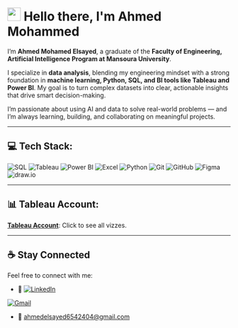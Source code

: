 # <img src="https://media.giphy.com/media/hvRJCLFzcasrR4ia7z/giphy.gif" width="30px"> Hello there, I'm Ahmed Mohammed

I’m **Ahmed Mohamed Elsayed**, a graduate of the **Faculty of Engineering, Artificial Intelligence Program at Mansoura University**.

I specialize in **data analysis**, blending my engineering mindset with a strong foundation in **machine learning, Python, SQL, and BI tools like Tableau and Power BI**. My goal is to turn complex datasets into clear, actionable insights that drive smart decision-making.

I’m passionate about using AI and data to solve real-world problems — and I’m always learning, building, and collaborating on meaningful projects.

---

## 💻 Tech Stack:

![SQL](https://img.shields.io/badge/SQL-%230074C1.svg?style=for-the-badge&logo=sqlite&logoColor=white)
![Tableau](https://img.shields.io/badge/Tableau-%23E97627.svg?style=for-the-badge&logo=Tableau&logoColor=white)
![Power BI](https://img.shields.io/badge/Power%20BI-F2C811?style=for-the-badge&logo=powerbi&logoColor=black)
![Excel](https://img.shields.io/badge/Microsoft%20Excel-%23217346.svg?style=for-the-badge&logo=microsoft-excel&logoColor=white)
![Python](https://img.shields.io/badge/Python-%233776AB.svg?style=for-the-badge&logo=python&logoColor=white)
![Git](https://img.shields.io/badge/Git-%23F05033.svg?style=for-the-badge&logo=git&logoColor=white)
![GitHub](https://img.shields.io/badge/GitHub-%23181717.svg?style=for-the-badge&logo=github&logoColor=white)
![Figma](https://img.shields.io/badge/Figma-%23F24E1E.svg?style=for-the-badge&logo=figma&logoColor=white)
![draw.io](https://img.shields.io/badge/Draw.io-%230078D4.svg?style=for-the-badge&logo=diagrams.net&logoColor=white)

---

##  📊 Tableau Account:

**[Tableau Account](https://public.tableau.com/app/profile/ahmed.mohamed2019)**: Click to see all vizzes. 

---

## ☕ Stay Connected

Feel free to connect with me:

- 💼 [![LinkedIn](https://img.shields.io/badge/LinkedIn-%230077B5.svg?style=for-the-badge&logo=linkedin&logoColor=white)](https://www.linkedin.com/in/ahmed-mohammed-112637344/)

[![Gmail](https://img.shields.io/badge/Gmail-D14836?style=for-the-badge&logo=gmail&logoColor=white)](mailto:ahmedelsayed6542404@gmail.com)
- 💌 ahmedelsayed6542404@gmail.com


